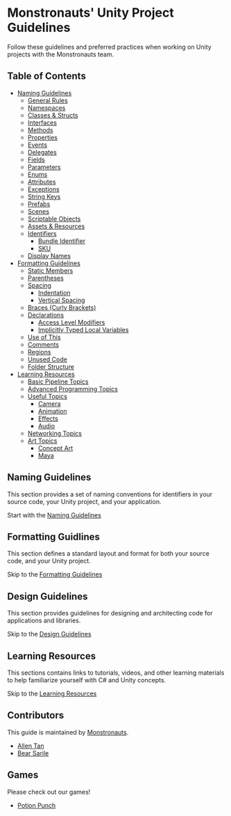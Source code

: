 # Monstronauts' Unity Project Guidelines #

Follow these guidelines and preferred practices when working on Unity projects with the Monstronauts team.

## Table of Contents
- [Naming Guidelines](NAMING.md)
  + [General Rules](NAMING.md#general-rules)
  + [Namespaces](NAMING.md#namespaces)
  + [Classes & Structs](NAMING.md#classes--structs)
  + [Interfaces](NAMING.md#interfaces)
  + [Methods](NAMING.md#methods)
  + [Properties](NAMING.md#properties)
  + [Events](NAMING.md#events)
  + [Delegates](NAMING.md#delegates)
  + [Fields](NAMING.md#fields)
  + [Parameters](NAMING.md#parameters)
  + [Enums](NAMING.md#enums)
  + [Attributes](NAMING.md#attributes)
  + [Exceptions](NAMING.md#exceptions)
  + [String Keys](NAMING.md#string-keys)
  + [Prefabs](NAMING.md#prefabs)
  + [Scenes](NAMING.md#scenes)
  + [Scriptable Objects](NAMING.md#scriptable-objects)
  + [Assets & Resources](NAMING.md#assets--resources)
  + [Identifiers](NAMING.md#identifiers)
    * [Bundle Identifier](NAMING.md#bundle-identifier)
    * [SKU](NAMING.md#sku)
  + [Display Names](NAMING.md#display-names)
- [Formatting Guidelines](FORMATTING.md)
  + [Static Members](FORMATTING.md#static-members)
  + [Parentheses](FORMATTING.md#parentheses)
  + [Spacing](FORMATTING.md#spacing)
    * [Indentation](FORMATTING.md#indentation)
    * [Vertical Spacing](FORMATTING.md#vertical-spacing)
  + [Braces (Curly Brackets)](FORMATTING.md#braces-curly-brackets)
  + [Declarations](FORMATTING.md#declarations)
    * [Access Level Modifiers](FORMATTING.md#access-level-modifiers)
    * [Implicitly Typed Local Variables](FORMATTING.md#implicitly-typed-local-variables)
  + [Use of This](FORMATTING.md#use-of-this)
  + [Comments](FORMATTING.md#comments)
  + [Regions](FORMATTING.md#regions)
  + [Unused Code](FORMATTING.md#unused-code)
  + [Folder Structure](FORMATTING.md#folder-structure)
- [Learning Resources](RESOURCES.md)
  + [Basic Pipeline Topics](RESOURCES.md#basic-pipeline-topics)
  + [Advanced Programming Topics](RESOURCES.md#advanced-programming-topics)
  + [Useful Topics](RESOURCES.md#useful-topics)
    * [Camera](RESOURCES.md#camera)
    * [Animation](RESOURCES.md#animation)
    * [Effects](RESOURCES.md#effects)
    * [Audio](RESOURCES.md#audio)
  + [Networking Topics](RESOURCES.md#networking-topics)
  + [Art Topics](RESOURCES.md#art-topics)
    * [Concept Art](RESOURCES.md#concept-art)
    * [Maya](RESOURCES.md#maya)
<!--
- [Design Guidelines]
  + [Class or Struct]
  + [Abstract Classes]
  + [Static Classes]
  + [Interfaces]
  + [Structs]
  + [Enums]
  + [Nested Types]
  + [Libraries] // must be modular
  + [Logging]
  + [Error Handling]
  + [Warnings & #Errors]
  + [Deprecation]
  
  Prioritize over your own solution
de-couple
reusable
-->

## Naming Guidelines

This section provides a set of naming conventions for identifiers in your source code, your Unity project, and your application.

Start with the [Naming Guidelines](NAMING.md)

## Formatting Guidlines

This section defines a standard layout and format for both your source code, and your Unity project.

Skip to the [Formatting Guidelines](FORMATTING.md)

## Design Guidelines

This section provides guidelines for designing and architecting code for applications and libraries.

Skip to the [Design Guidelines](DESIGN.md)

## Learning Resources

This sections contains links to tutorials, videos, and other learning materials to help familiarize yourself with C# and Unity concepts.

Skip to the [Learning Resources](RESOURCES.md)

## Contributors

This guide is maintained by [Monstronauts](https://monstronauts.com).

- [Allen Tan](https://github.com/abgtan)
- [Bear Sarile](https://github.com/bearsarile)

## Games

Please check out our games!

- [Potion Punch](http://potionpunch.com/)
